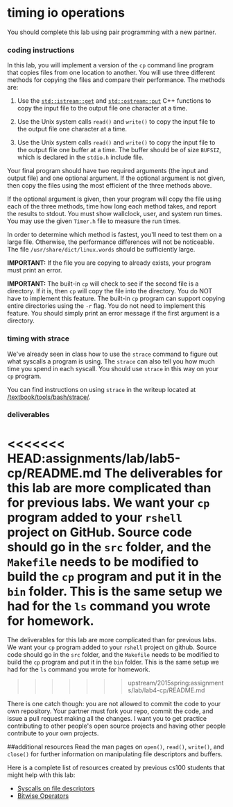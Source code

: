 # timing io operations

You should complete this lab using pair programming with a new partner.

### coding instructions

In this lab, you will implement a version of the `cp` command line program that copies files from one location to another.  You will use three different methods for copying the files and compare their performance.  The methods are:

1. Use the [`std::istream::get`](http://www.cplusplus.com/reference/istream/istream/get/) and [`std::ostream::put`](http://www.cplusplus.com/reference/ostream/ostream/put/) C++ functions to copy the input file to the output file one character at a time.

2. Use the Unix system calls `read()` and `write()` to copy the input file to the output file one character at a time.

3. Use the Unix system calls `read()` and `write()` to copy the input file to the output file one buffer at a time.  The buffer should be of size `BUFSIZ`, which is declared in the `stdio.h` include file.

Your final program should have two required arguments (the input and output file) and one optional argument.  If the optional argument is not given, then copy the files using the most efficient of the three methods above.

If the optional argument is given, then your program will copy the file using each of the three methods, time how long each method takes, and report the results to stdout.  You must show wallclock, user, and system run times. You may use the given `Timer.h` file to measure the run times.

In order to determine which method is fastest, you'll need to test them on a large file.  Otherwise, the performance differences will not be noticeable.  The file `/usr/share/dict/linux.words` should be sufficiently large.

**IMPORTANT:** If the file you are copying to already exists, your program must print an error.

**IMPORTANT:**
The built-in `cp` will check to see if the second file is a directory.
If it is, then `cp` will copy the file into the directory. You do NOT have to implement this feature.
The built-in `cp` program can support copying entire directories using the `-r` flag.
You do not need to implement this feature.
You should simply print an error message if the first argument is a directory.

### timing with strace

We've already seen in class how to use the `strace` command to figure out what syscalls a program is using.
The `strace` can also tell you how much time you spend in each syscall.
You should use `strace` in this way on your `cp` program.

You can find instructions on using `strace` in the writeup located at [/textbook/tools/bash/strace/](/textbook/tools/bash/strace/).


### deliverables

<<<<<<< HEAD:assignments/lab/lab5-cp/README.md
The deliverables for this lab are more complicated than for previous labs.  We want your `cp` program added to your `rshell` project on GitHub.  Source code should go in the `src` folder, and the `Makefile` needs to be modified to build the `cp` program and put it in the `bin` folder.  This is the same setup we had for the `ls` command you wrote for homework. 
=======
The deliverables for this lab are more complicated than for previous labs.  We want your `cp` program added to your `rshell` project on github.  Source code should go in the `src` folder, and the `Makefile` needs to be modified to build the `cp` program and put it in the `bin` folder.  This is the same setup we had for the `ls` command you wrote for homework.
>>>>>>> upstream/2015spring:assignments/lab/lab4-cp/README.md

There is one catch though: you are not allowed to commit the code to your own repository.  Your partner must fork your repo, commit the code, and issue a pull request making all the changes.  I want you to get practice contributing to other people's open source projects and having other people contribute to your own projects.

##additional resources
Read the man pages on `open()`, `read()`, `write()`, and `close()` for further information on manipulating file descriptors and buffers.

Here is a complete list of resources created by previous cs100 students that might help with this lab:

* [Syscalls on file descriptors](../../../textbook/assignment-help/syscalls/fd.md)
* [Bitwise Operators](../../../textbook/assignment-help/bitwise-ops/README.md)
